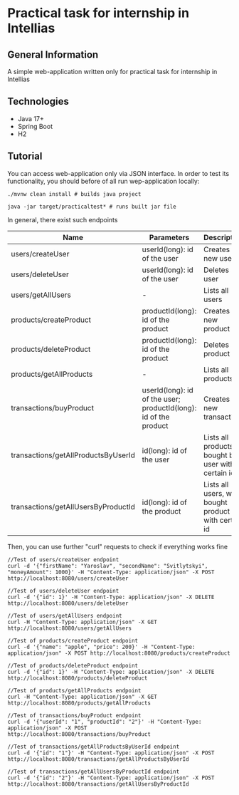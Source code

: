 # Practical task for internship in Intellias

## General Information

A simple web-application written only for practical task for internship in Intellias

## Technologies

- Java 17+
- Spring Boot
- H2

## Tutorial

You can access web-application only via JSON interface.
In order to test its functionality, you should before of all run wep-application locally:

```
./mvnw clean install # builds java project

java -jar target/practicaltest* # runs built jar file
```

In general, there exist such endpoints

| Name | Parameters | Description
|------|-------------|------------
|users/createUser| userId(long): id of the user |Creates new user
|users/deleteUser| userId(long): id of the user |Deletes user
|users/getAllUsers| - |Lists all users
|products/createProduct| productId(long): id of the product |Creates new product
|products/deleteProduct| productId(long): id of the product |Deletes product
|products/getAllProducts| - |Lists all products
|transactions/buyProduct| userId(long): id of the user; productId(long): id of the product |Creates new transaction
|transactions/getAllProductsByUserId| id(long): id of the user |Lists all products, bought by user with certain id
|transactions/getAllUsersByProductId| id(long): id of the product |Lists all users, who bought product with certain id

Then, you can use further "curl" requests to check if everything works fine 

```
//Test of users/createUser endpoint
curl -d '{"firstName": "Yaroslav", "secondName": "Svitlytskyi", "moneyAmount": 1000}' -H "Content-Type: application/json" -X POST http://localhost:8080/users/createUser

//Test of users/deleteUser endpoint
curl -d '{"id": 1}' -H "Content-Type: application/json" -X DELETE http://localhost:8080/users/deleteUser

//Test of users/getAllUsers endpoint
curl -H "Content-Type: application/json" -X GET http://localhost:8080/users/getAllUsers

//Test of products/createProduct endpoint
curl -d '{"name": "apple", "price": 200}' -H "Content-Type: application/json" -X POST http://localhost:8080/products/createProduct

//Test of products/deleteProduct endpoint
curl -d '{"id": 1}' -H "Content-Type: application/json" -X DELETE http://localhost:8080/products/deleteProduct

//Test of products/getAllProducts endpoint
curl -H "Content-Type: application/json" -X GET http://localhost:8080/products/getAllProducts

//Test of transactions/buyProduct endpoint
curl -d '{"userId": "1", "productId": "2"}' -H "Content-Type: application/json" -X POST http://localhost:8080/transactions/buyProduct

//Test of transactions/getAllProductsByUserId endpoint
curl -d '{"id": "1"}' -H "Content-Type: application/json" -X POST http://localhost:8080/transactions/getAllProductsByUserId

//Test of transactions/getAllUsersByProductId endpoint
curl -d '{"id": "2"}' -H "Content-Type: application/json" -X POST http://localhost:8080/transactions/getAllUsersByProductId
```